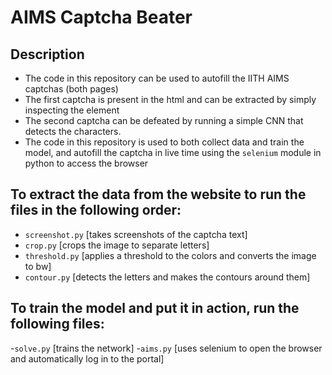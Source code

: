 # AIMS Captcha Beater
## Description
- The code in this repository can be used to autofill the IITH AIMS captchas (both pages)
- The first captcha is present in the html and can be extracted by simply inspecting the element
- The second captcha can be defeated by running a simple CNN that detects the characters.
- The code in this repository is used to both collect data and train the model, and autofill the captcha in live time using the ``selenium`` module in python to access the browser 
## To extract the data from the website to run the files in the following order:
- ``screenshot.py`` [takes screenshots of the captcha text]
- ``crop.py`` [crops the image to separate letters]
- ``threshold.py`` [applies a threshold to the colors and converts the image to bw]
- ``contour.py`` [detects the letters and makes the contours around them]
## To train the model and put it in action, run the following files:
-``solve.py`` [trains the network]
-``aims.py`` [uses selenium to open the browser and automatically log in to the portal]
